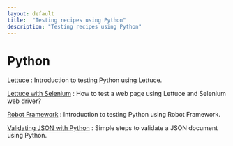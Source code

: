 ```yaml
---
layout: default
title:  "Testing recipes using Python"
description: "Testing recipes using Python"
---
```


# Python

[Lettuce](/book/lettuce/about_lettuce.html)
: Introduction to testing Python using Lettuce.  

[Lettuce with Selenium](https://github.com/testcookbook/python-lettuce-selenium)
: How to test a web page using Lettuce and Selenium web driver?

[Robot Framework](/book/test_frameworks/robotframework/about_robot_framework.html)
: Introduction to testing Python using Robot Framework.

[Validating JSON with Python](/book/rest/python/validate_json_python.html)
: Simple steps to validate a JSON document using Python.
